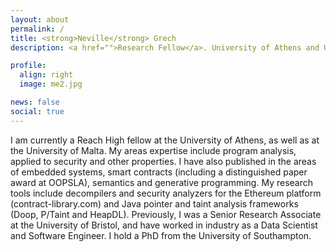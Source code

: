 ```yaml
---
layout: about
permalink: /
title: <strong>Neville</strong> Grech
description: <a href="">Research Fellow</a>. University of Athens and University of Malta.

profile:
  align: right
  image: me2.jpg

news: false
social: true
---
```


I am currently a Reach High fellow at the University of Athens, as well as at the University of Malta. My areas expertise include program analysis, applied to security and other properties. I have also published in the areas of embedded systems, smart contracts (including a distinguished paper award at OOPSLA), semantics and generative programming. My research tools include decompilers and security analyzers for the Ethereum platform (contract-library.com) and Java pointer and taint analysis frameworks (Doop, P/Taint and HeapDL). Previously, I was a Senior Research Associate at the University of Bristol, and have worked in industry as a Data Scientist and Software Engineer. I hold a PhD from the University of Southampton.
